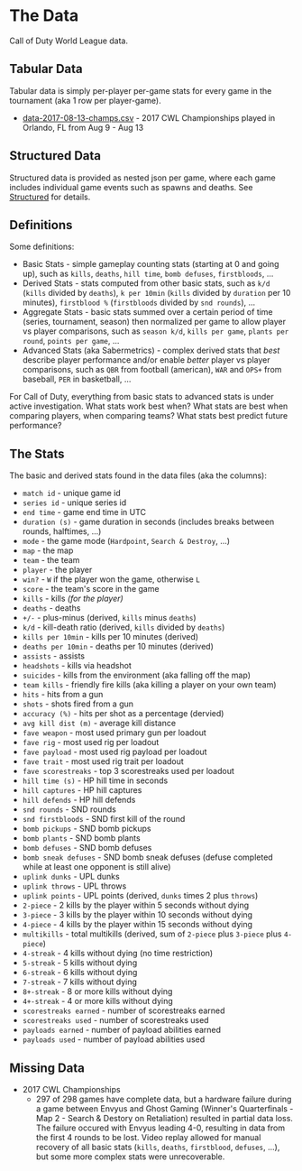 # The Data

Call of Duty World League data.

## Tabular Data

Tabular data is simply per-player per-game stats for every game in the tournament (aka 1 row per player-game).

* [data-2017-08-13-champs.csv](data-2017-08-13-champs.csv) - 2017 CWL Championships played in Orlando, FL from Aug 9 - Aug 13

## Structured Data

Structured data is provided as nested json per game, where each game includes individual game events such as spawns and deaths.  See [Structured](structured) for details.

## Definitions

Some definitions:

 * Basic Stats - simple gameplay counting stats (starting at 0 and going up), such as `kills`, `deaths`, `hill time`, `bomb defuses`, `firstbloods`, ...
 * Derived Stats - stats computed from other basic stats, such as `k/d` (`kills` divided by `deaths`), `k per 10min` (`kills` divided by `duration` per 10 minutes), `firstblood %` (`firstbloods` divided by `snd rounds`), ...
 * Aggregate Stats - basic stats summed over a certain period of time (series, tournament, season) then normalized per game to allow player vs player comparisons, such as `season k/d`, `kills per game`, `plants per round`, `points per game`, ...
 * Advanced Stats (aka Sabermetrics) - complex derived stats that *best* describe player performance and/or enable *better* player vs player comparisons, such as `QBR` from football (american), `WAR` and `OPS+` from baseball, `PER` in basketball, ...

For Call of Duty, everything from basic stats to advanced stats is under active investigation.  What stats work best when?  What stats are best when comparing players, when comparing teams?  What stats best predict future performance?

## The Stats

The basic and derived stats found in the data files (aka the columns):

 * `match id` - unique game id
 * `series id` - unique series id
 * `end time` - game end time in UTC
 * `duration (s)` - game duration in seconds (includes breaks between rounds, halftimes, ...)
 * `mode` - the game mode (`Hardpoint`, `Search & Destroy`, ...)
 * `map` - the map
 * `team` - the team
 * `player` - the player
 * `win?` - `W` if the player won the game, otherwise `L`
 * `score` - the team's score in the game
 * `kills` - kills *(for the player)*
 * `deaths` - deaths
 * `+/-` - plus-minus (derived, `kills` minus `deaths`)
 * `k/d` - kill-death ratio (derived, `kills` divided by `deaths`)
 * `kills per 10min` - kills per 10 minutes (derived)
 * `deaths per 10min` - deaths per 10 minutes (derived)
 * `assists` - assists
 * `headshots` - kills via headshot
 * `suicides` - kills from the environment (aka falling off the map)
 * `team kills` - friendly fire kills (aka killing a player on your own team)
 * `hits` - hits from a gun
 * `shots` - shots fired from a gun
 * `accuracy (%)` - hits per shot as a percentage (dervied)
 * `avg kill dist (m)` - average kill distance
 * `fave weapon` - most used primary gun per loadout
 * `fave rig` - most used rig per loadout
 * `fave payload` - most used rig payload per loadout
 * `fave trait` - most used rig trait per loadout
 * `fave scorestreaks` - top 3 scorestreaks used per loadout
 * `hill time (s)` - HP hill time in seconds
 * `hill captures` - HP hill captures
 * `hill defends` - HP hill defends
 * `snd rounds` - SND rounds
 * `snd firstbloods` - SND first kill of the round
 * `bomb pickups` - SND bomb pickups
 * `bomb plants` - SND bomb plants
 * `bomb defuses` - SND bomb defuses
 * `bomb sneak defuses` - SND bomb sneak defuses (defuse completed while at least one opponent is still alive)
 * `uplink dunks` - UPL dunks
 * `uplink throws` - UPL throws
 * `uplink points` - UPL points (derived, `dunks` times 2 plus `throws`)
 * `2-piece` - 2 kills by the player within 5 seconds without dying
 * `3-piece` - 3 kills by the player within 10 seconds without dying
 * `4-piece` - 4 kills by the player within 15 seconds without dying
 * `multikills` - total multikills (derived, sum of `2-piece` plus `3-piece` plus `4-piece`)
 * `4-streak` - 4 kills without dying (no time restriction)
 * `5-streak` - 5 kills without dying
 * `6-streak` - 6 kills without dying
 * `7-streak` - 7 kills without dying
 * `8+-streak` - 8 or more kills without dying
 * `4+-streak` - 4 or more kills without dying
 * `scorestreaks earned` - number of scorestreaks earned
 * `scorestreaks used` - number of scorestreaks used
 * `payloads earned` - number of payload abilities earned
 * `payloads used` - number of payload abilities used


## Missing Data

 * 2017 CWL Championships
    - 297 of 298 games have complete data, but a hardware failure during a game between Envyus and Ghost Gaming (Winner's Quarterfinals - Map 2 - Search & Destory on Retaliation) resulted in partial data loss.  The failure occured with Envyus leading 4-0, resulting in data from the first 4 rounds to be lost.  Video replay allowed for manual recovery of all basic stats (`kills`, `deaths`, `firstblood`, `defuses`, ...), but some more complex stats were unrecoverable.
